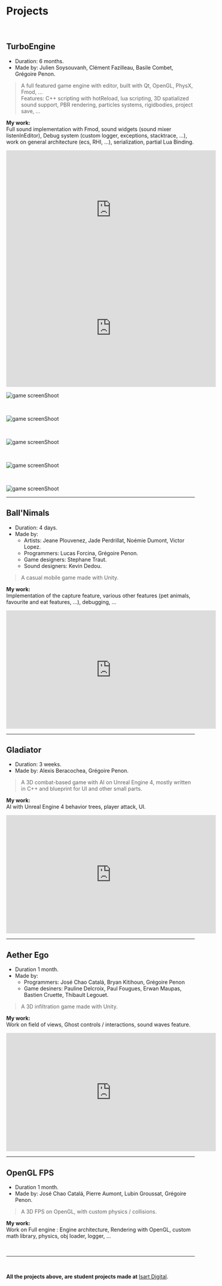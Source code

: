 # Projects

<br>

## TurboEngine
* Duration: 6 months.  
* Made by: Julien Soysouvanh, Clément Fazilleau, Basile Combet, Grégoire Penon.  
> A full featured game engine with editor, built with Qt, OpenGL, PhysX, Fmod, ...  
> Features: C++ scripting with hotReload, lua scripting, 3D spatialized sound support, PBR rendering, particles systems, rigidbodies, project save, ...

__My work:__  
Full sound implementation with Fmod, sound widgets (sound mixer listenInEditor), Debug system (custom logger, exceptions, stacktrace, ...),   
work on general architecture (ecs, RHI, ...), serialization, partial Lua Binding.  

<iframe width="560" height="315" src="https://www.youtube.com/embed/gQB3Qrx4oFI" frameborder="0" allow="accelerometer; autoplay; encrypted-media; gyroscope; picture-in-picture" allowfullscreen></iframe>

<br>

<iframe width="560" height="315" src="https://www.youtube.com/embed/8lSzQ4YnoVc" frameborder="0" allow="accelerometer; autoplay; encrypted-media; gyroscope; picture-in-picture" allowfullscreen></iframe>

<br>

![game screenShoot](Media/Screenshots/TurboEngine14.png)

<br>

![game screenShoot](Media/Screenshots/TurboEngine13.jpg)

<br>

![game screenShoot](Media/Screenshots/TurboEngine7.PNG)

<br>

![game screenShoot](Media/Screenshots/TurboEngine6.PNG)

<br>

![game screenShoot](Media/Screenshots/TurboEngine4.PNG)

---

## Ball'Nimals
* Duration: 4 days.
* Made by:   
  * Artists: Jeane Plouvenez, Jade Perdrillat, Noémie Dumont, Victor Lopez.  
  * Programmers: Lucas Forcina, Grégoire Penon.  
  * Game designers: Stephane Traut.  
  * Sound designers: Kevin Dedou.  
> A casual mobile game made with Unity.

__My work:__  
Implementation of the capture feature, various other features (pet animals, favourite and eat features, ...), debugging, ... 

<iframe width="560" height="315" src="https://www.youtube.com/embed/B-cegJ96LQY" frameborder="0" allow="accelerometer; autoplay; encrypted-media; gyroscope; picture-in-picture" allowfullscreen></iframe>

---

## Gladiator
* Duration: 3 weeks.  
* Made by: Alexis Beracochea, Grégoire Penon.  
> A 3D combat-based game with AI on Unreal Engine 4, mostly written in C++ and blueprint for UI and other small parts.

__My work:__  
AI with Unreal Engine 4 behavior trees, player attack, UI.

<iframe width="560" height="315" src="https://www.youtube.com/embed/8AxwOHNeTm4" frameborder="0" allow="accelerometer; autoplay; encrypted-media; gyroscope; picture-in-picture" allowfullscreen></iframe>

---

## Aether Ego
* Duration 1 month.
* Made by: 
  * Programmers: José Chao Catalá, Bryan Kitihoun, Grégoire Penon
  * Game desiners: Pauline Delcroix, Paul Fougues, Erwan Maupas, Bastien Cruette, Thibault Legouet.  
> A 3D infiltration game made with Unity.

__My work:__  
Work on field of views, Ghost controls / interactions, sound waves feature.

<iframe width="560" height="315" src="https://www.youtube.com/embed/R4-oihKdMvY" frameborder="0" allow="accelerometer; autoplay; encrypted-media; gyroscope; picture-in-picture" allowfullscreen></iframe>

---

## OpenGL FPS
* Duration 1 month.
* Made by: José Chao Catalá, Pierre Aumont, Lubin Groussat, Grégoire Penon.   
> A 3D FPS on OpenGL, with custom physics / collisions.  

__My work:__  
Work on Full engine : Engine architecture, Rendering with OpenGL, custom math library, physics, obj loader, logger, ...

<br>

--- 

<br>

__All the projects above, are student projects made at__ [Isart Digital](https://www.isartdigital.com/fr/).